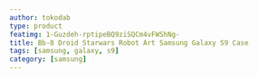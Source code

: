 ```yaml
---
author: tokodab
type: product
featimg: 1-Guzdeh-rptipeBQ9ziSQCm4vFWShNg-
title: Bb-8 Droid Starwars Robot Art Samsung Galaxy S9 Case
tags: [samsung, galaxy, s9]
category: [samsung]
---
```

